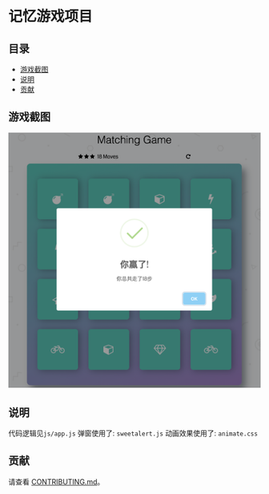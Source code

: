 # 记忆游戏项目


## 目录

- [游戏截图](#游戏截图)
- [说明](#说明)
- [贡献](#贡献)

## 游戏截图

![游戏截图](img/game.png)

## 说明

代码逻辑见`js/app.js`
弹窗使用了: `sweetalert.js`
动画效果使用了: `animate.css`


## 贡献

请查看 [CONTRIBUTING.md](CONTRIBUTING.md)。
